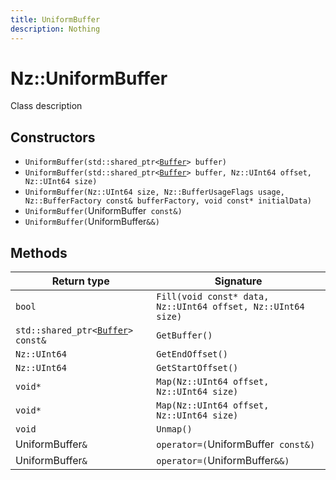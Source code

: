```yaml
---
title: UniformBuffer
description: Nothing
---
```


# Nz::UniformBuffer

Class description

## Constructors

- `UniformBuffer(std::shared_ptr<`[`Buffer`](documentation/generated/Utility/Buffer.md)`> buffer)`
- `UniformBuffer(std::shared_ptr<`[`Buffer`](documentation/generated/Utility/Buffer.md)`> buffer, Nz::UInt64 offset, Nz::UInt64 size)`
- `UniformBuffer(Nz::UInt64 size, Nz::BufferUsageFlags usage, Nz::BufferFactory const& bufferFactory, void const* initialData)`
- `UniformBuffer(`UniformBuffer` const&)`
- `UniformBuffer(`UniformBuffer`&&)`

## Methods

| Return type | Signature |
| ----------- | --------- |
| `bool` | `Fill(void const* data, Nz::UInt64 offset, Nz::UInt64 size)` |
| `std::shared_ptr<`[`Buffer`](documentation/generated/Utility/Buffer.md)`> const&` | `GetBuffer()` |
| `Nz::UInt64` | `GetEndOffset()` |
| `Nz::UInt64` | `GetStartOffset()` |
| `void*` | `Map(Nz::UInt64 offset, Nz::UInt64 size)` |
| `void*` | `Map(Nz::UInt64 offset, Nz::UInt64 size)` |
| `void` | `Unmap()` |
| UniformBuffer`&` | `operator=(`UniformBuffer` const&)` |
| UniformBuffer`&` | `operator=(`UniformBuffer`&&)` |
